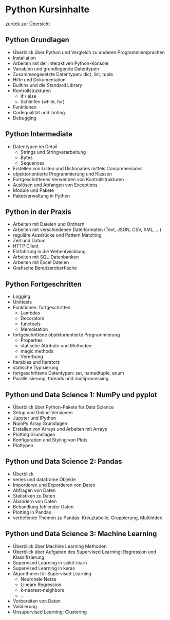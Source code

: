 # Python Kursinhalte

[zurück zur Übersicht](index.html)

## Python Grundlagen

- Überblick über Python und Vergleich zu anderen Programmiersprachen
- Installation
- Arbeiten mit der interaktiven Python-Konsole
- Variablen und grundlegende Datentypen
- Zusammengesetzte Datentypen: dict, list, tuple
- Hilfe und Dokumentation
- Builtins und die Standard Library
- Kontrollstrukturen
  - if / else
  - Schleifen (while, for)
- Funktionen
- Codequalität und Linting
- Debugging

## Python Intermediate

- Datentypen im Detail
  - Strings und Stringverarbeitung
  - Bytes
  - Sequences
- Erstellen von Listen und Dictionaries mittels Comprehensions
- objektorientierte Programmierung und Klassen
- Fortgeschrittenes Verwenden von Kontrollstrukturen
- Auslösen und Abfangen von Exceptions
- Module und Pakete
- Paketverwaltung in Python

## Python in der Praxis

- Arbeiten mit Dateien und Ordnern
- Arbeiten mit verschiedenen Dateiformaten (Text, JSON, CSV, XML, ...)
- reguläre Ausdrücke und Pattern Matching
- Zeit und Datum
- HTTP Client
- Einführung in die Webentwicklung
- Arbeiten mit SQL-Datenbanken
- Arbeiten mit Excel Dateien
- Grafische Benutzeroberfläche

## Python Fortgeschritten

- Logging
- Unittests
- Funktionen: fortgeschritten
  - Lambdas
  - Decorators
  - functools
  - Memoisation
- fortgeschrittene objektorientierte Programmierung
  - Properties
  - statische Attribute und Methoden
  - magic methods
  - Vererbung
- Iterables und Iterators
- statische Typisierung
- fortgeschrittene Datentypen: set, namedtuple, enum
- Parallelisierung: threads und multiprocessing

## Python und Data Science 1: NumPy und pyplot

- Überblick über Python-Pakete für Data Science
- Setup und Online-Versionen
- Jupyter und IPython
- NumPy Array Grundlagen
- Erstellen von Arrays und Arbeiten mit Arrays
- Plotting Grundlagen
- Konfiguration und Styling von Plots
- Plottypen

## Python und Data Science 2: Pandas

- Überblick
- series und dataframe Objekte
- Importieren und Exportieren von Daten
- Abfragen von Daten
- Statistiken zu Daten
- Abändern von Daten
- Behandlung fehlender Daten
- Plotting in Pandas
- vertiefende Themen zu Pandas: Kreuztabelle, Gruppierung, Multiindex

## Python und Data Science 3: Machine Learning

- Überblick über Machine Learning Methoden
- Überblick über Aufgaben des Supervised Learning: Regression und Klassifizierung
- Supervised Learning in scikit-learn
- Supervised Learning in keras
- Algorithmen für Supervised Learning
  - Neuronale Netze
  - Lineare Regression
  - k-nearest-neighbors
  - ...
- Vorbereiten von Daten
- Validierung
- Unsupervised Learning: Clustering
